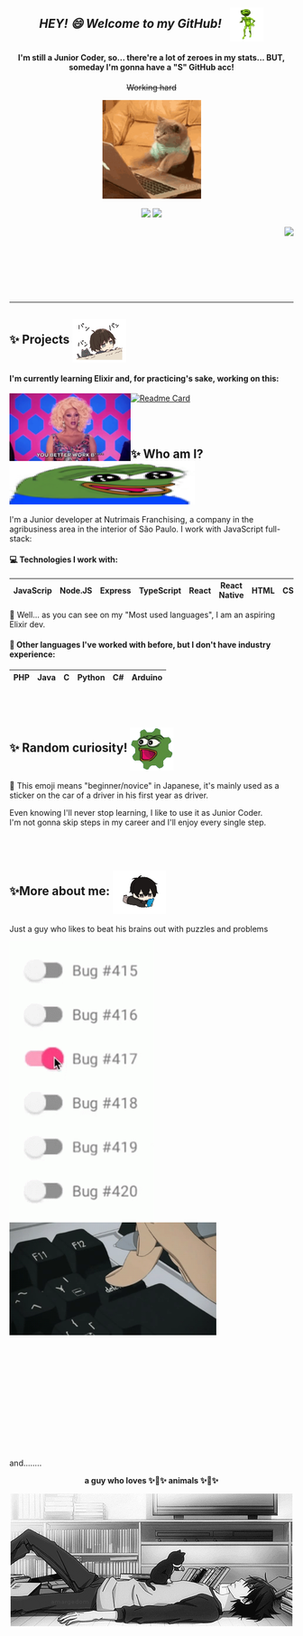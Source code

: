  *<h2 align=center> HEY! 😄 Welcome to my GitHub! &nbsp; <img align=center src="assets/gifs/alienpls.gif" height="60" /> </h3>*

  <h4 align=center>I'm still a Junior Coder, so... there're a lot of zeroes in my stats... BUT, someday I'm gonna have a "S" GitHub acc!</h4>
  <p align=center><s>Working hard</s></p>
  <p align=center><img src="assets/gifs/coderestcatever.gif" height="175" /></p>

  
  <p align=center>
    <img height="160" src="https://github-readme-stats.vercel.app/api?username=mahiro7&show_icons=true&theme=bear&custom_title=Mahiro's+GitHub+Stats" />
    <img height="160" src="https://github-readme-stats.vercel.app/api/top-langs/?username=mahiro7&layout=compact&theme=bear&hide=html,css" />
  </p>
  <p align=center>
    <img align=right src="https://github-profile-trophy.vercel.app/?username=mahiro7&theme=onedark&no-frame=true&rank=SECRET,AAA,AA,A,B,C" />
  </p>
  
  <br><br><br><br><br><br><br>
  
  ---

  ## ✨ Projects <img align=center src="assets/gifs/bongochibi.gif" height="77" />

  #### I'm currently learning Elixir and, for practicing's sake, working on this: 
  [![Readme Card](https://github-readme-stats.vercel.app/api/pin/?username=mahiro7&repo=survfy&theme=bear)](https://github.com/mahiro7/survfy)	<img height="120" align="left" src="assets/gifs/ubettawerk.webp" />
  
  
  <br><br>

  

  

  
  ## ✨ Who am I? <img align="center" src="assets/widepeepoHappy.png" height="77" />

  I'm a Junior developer at Nutrimais Franchising, a company in the agribusiness area in the interior of São Paulo.
  I work with JavaScript full-stack:

  #### :computer: Technologies I work with: 
  JavaScrip | Node.JS | Express | TypeScript | React | React Native | HTML | CSS | Firebase | MongoDB
  ----------|---------|---------|------------|-------|--------------|------|-----|----------|--------
  
  👀 Well... as you can see on my "Most used languages", I am an aspiring Elixir dev.
  
  #### 🔰 Other languages I've worked with before, but I don't have industry experience:
  PHP | Java | C | Python | C# | Arduino
  ----|------|---|--------|----|--------
  
  
  <br><br>
    

  

  
  ## ✨ Random curiosity! <img align="center" src="assets/gifs/coggers.gif" height="77" />
  
   <p>🔰 This emoji means "beginner/novice" in Japanese, it's mainly used as a sticker on the car of a driver in his first year as driver.</p>
   <p>Even knowing I'll never stop learning, I like to use it as Junior Coder.<br>
   I'm not gonna skip steps in my career and I'll enjoy every single step.</p>
   
   
   <br><br>


  

  

  ## ✨More about me: <img align="center" src="assets/gifs/celtime.gif" height="77" />

  Just a guy who likes to beat his brains out with puzzles and problems

  <p>
    <img align=left src="assets/gifs/bug.gif" />
    <img align=center height="200" src="assets/gifs/delete.gif" />
  </p>
  
  <br><br><br><br><br><br><br><br><br><br><br><br>
  and........

  <p align="center"><b>a guy who loves ✨🐾✨ animals ✨🐾✨</b></p>

  <p align="center">
    <img src="assets/gifs/nya.gif" />
  </p>

  

  <!-- Vou manter esse comentário apenas porque sim :)
  **mahiro7/mahiro7** is a ✨ _special_ ✨ repository because its `README.md` (this file) appears on your GitHub profile.

  Here are some ideas to get you started:

  - 🔭 I’m currently working on ...
  - 🌱 I’m currently learning ...
  - 👯 I’m looking to collaborate on ...
  - 🤔 I’m looking for help with ...
  - 💬 Ask me about ...
  - 📫 How to reach me: ...
  - 😄 Pronouns: ...
  - ⚡ Fun fact: ...
  -->
